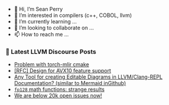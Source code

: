 - 👋 Hi, I’m Sean Perry
- 👀 I’m interested in compilers (c++, COBOL, llvm)
- 🌱 I’m currently learning ...
- 💞️ I’m looking to collaborate on ...
- 📫 How to reach me ...

<!---
s66perry/s66perry is a ✨ special ✨ repository because its `README.md` (this file) appears on your GitHub profile.
You can click the Preview link to take a look at your changes.
--->
### 📕 Latest LLVM Discourse Posts

<!-- DISCOURSE-LLVM:START -->
- [Problem with torch-mlir cmake](https://discourse.llvm.org/t/problem-with-torch-mlir-cmake/69727#post_4)
- [[RFC] Design for AVX10 feature support](https://discourse.llvm.org/t/rfc-design-for-avx10-feature-support/72661#post_12)
- [Any Tool for creating Editable Diagrams in LLVM/Clang-REPL Documentation? &lpar;similar to Mermaid inGithub&rpar;](https://discourse.llvm.org/t/any-tool-for-creating-editable-diagrams-in-llvm-clang-repl-documentation-similar-to-mermaid-ingithub/72729#post_2)
- [`fp128` math functions: strange results](https://discourse.llvm.org/t/fp128-math-functions-strange-results/72708#post_3)
- [We are below 20k open issues now!](https://discourse.llvm.org/t/we-are-below-20k-open-issues-now/72707#post_6)
<!-- DISCOURSE-LLVM:END -->
